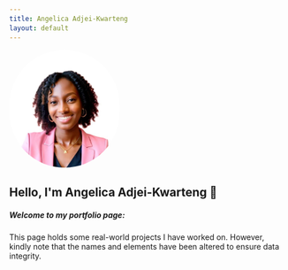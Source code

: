 ```yaml
---
title: Angelica Adjei-Kwarteng
layout: default
---
```


<img src="Images/angelica.jpg" alt="Angelica's Profile Picture" width="200" style="border-radius: 100px;" />

## Hello, I'm Angelica Adjei-Kwarteng 👋




##### Welcome to my portfolio page:
This page holds some real-world projects I have worked on. However, kindly note that the names and elements have been altered to ensure data integrity.








